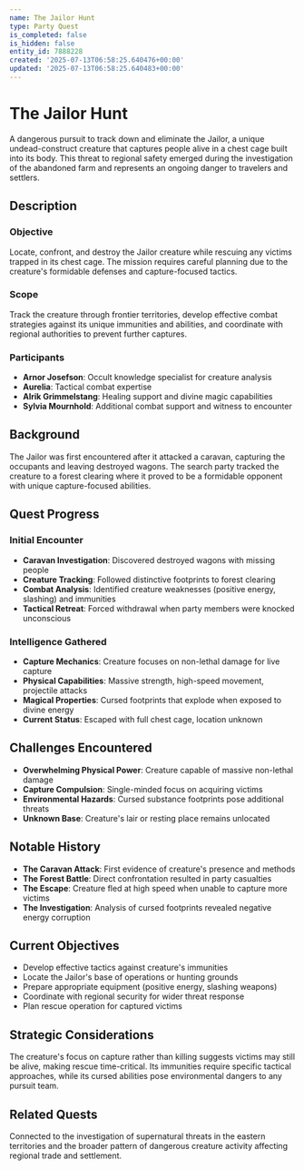 ```yaml
---
name: The Jailor Hunt
type: Party Quest
is_completed: false
is_hidden: false
entity_id: 7888228
created: '2025-07-13T06:58:25.640476+00:00'
updated: '2025-07-13T06:58:25.640483+00:00'
---
```


# The Jailor Hunt

A dangerous pursuit to track down and eliminate the Jailor, a unique undead-construct creature that captures people alive in a chest cage built into its body. This threat to regional safety emerged during the investigation of the abandoned farm and represents an ongoing danger to travelers and settlers.

## Description

### Objective

Locate, confront, and destroy the Jailor creature while rescuing any victims trapped in its chest cage. The mission requires careful planning due to the creature's formidable defenses and capture-focused tactics.

### Scope

Track the creature through frontier territories, develop effective combat strategies against its unique immunities and abilities, and coordinate with regional authorities to prevent further captures.

### Participants

- **Arnor Josefson**: Occult knowledge specialist for creature analysis
- **Aurelia**: Tactical combat expertise
- **Alrik Grimmelstang**: Healing support and divine magic capabilities
- **Sylvia Mournhold**: Additional combat support and witness to encounter

## Background

The Jailor was first encountered after it attacked a caravan, capturing the occupants and leaving destroyed wagons. The search party tracked the creature to a forest clearing where it proved to be a formidable opponent with unique capture-focused abilities.

## Quest Progress

### Initial Encounter
- **Caravan Investigation**: Discovered destroyed wagons with missing people
- **Creature Tracking**: Followed distinctive footprints to forest clearing
- **Combat Analysis**: Identified creature weaknesses (positive energy, slashing) and immunities
- **Tactical Retreat**: Forced withdrawal when party members were knocked unconscious

### Intelligence Gathered
- **Capture Mechanics**: Creature focuses on non-lethal damage for live capture
- **Physical Capabilities**: Massive strength, high-speed movement, projectile attacks
- **Magical Properties**: Cursed footprints that explode when exposed to divine energy
- **Current Status**: Escaped with full chest cage, location unknown

## Challenges Encountered

- **Overwhelming Physical Power**: Creature capable of massive non-lethal damage
- **Capture Compulsion**: Single-minded focus on acquiring victims
- **Environmental Hazards**: Cursed substance footprints pose additional threats
- **Unknown Base**: Creature's lair or resting place remains unlocated

## Notable History

- **The Caravan Attack**: First evidence of creature's presence and methods
- **The Forest Battle**: Direct confrontation resulted in party casualties
- **The Escape**: Creature fled at high speed when unable to capture more victims
- **The Investigation**: Analysis of cursed footprints revealed negative energy corruption

## Current Objectives

- Develop effective tactics against creature's immunities
- Locate the Jailor's base of operations or hunting grounds
- Prepare appropriate equipment (positive energy, slashing weapons)
- Coordinate with regional security for wider threat response
- Plan rescue operation for captured victims

## Strategic Considerations

The creature's focus on capture rather than killing suggests victims may still be alive, making rescue time-critical. Its immunities require specific tactical approaches, while its cursed abilities pose environmental dangers to any pursuit team.

## Related Quests

Connected to the investigation of supernatural threats in the eastern territories and the broader pattern of dangerous creature activity affecting regional trade and settlement.
